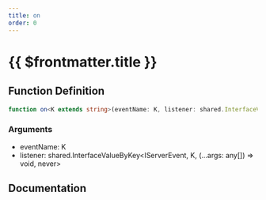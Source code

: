 ```yaml
---
title: on
order: 0
---
```


# {{ $frontmatter.title }}

## Function Definition

```ts
function on<K extends string>(eventName: K, listener: shared.InterfaceValueByKey<IServerEvent, K, (...args: any[]) => void, never>): void;
```

### Arguments

* eventName: K
* listener: shared.InterfaceValueByKey\<IServerEvent, K, (...args: any[]) =\> void, never\>

## Documentation

<!--@include: ./parts/on.md-->
